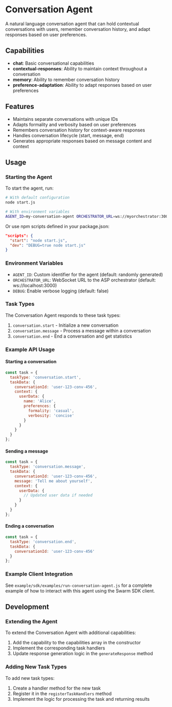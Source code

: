 # Conversation Agent

A natural language conversation agent that can hold contextual conversations with users, remember conversation history, and adapt responses based on user preferences.

## Capabilities

- **chat**: Basic conversational capabilities
- **contextual-responses**: Ability to maintain context throughout a conversation
- **memory**: Ability to remember conversation history
- **preference-adaptation**: Ability to adapt responses based on user preferences

## Features

- Maintains separate conversations with unique IDs
- Adapts formality and verbosity based on user preferences
- Remembers conversation history for context-aware responses
- Handles conversation lifecycle (start, message, end)
- Generates appropriate responses based on message content and context

## Usage

### Starting the Agent

To start the agent, run:

```bash
# With default configuration
node start.js

# With environment variables
AGENT_ID=my-conversation-agent ORCHESTRATOR_URL=ws://myorchestrator:3000 DEBUG=true node start.js
```

Or use npm scripts defined in your package.json:

```json
"scripts": {
  "start": "node start.js",
  "dev": "DEBUG=true node start.js"
}
```

### Environment Variables

- `AGENT_ID`: Custom identifier for the agent (default: randomly generated)
- `ORCHESTRATOR_URL`: WebSocket URL to the ASP orchestrator (default: ws://localhost:3000)
- `DEBUG`: Enable verbose logging (default: false)

### Task Types

The Conversation Agent responds to these task types:

1. `conversation.start` - Initialize a new conversation
2. `conversation.message` - Process a message within a conversation
3. `conversation.end` - End a conversation and get statistics

### Example API Usage

#### Starting a conversation

```javascript
const task = {
  taskType: 'conversation.start',
  taskData: {
    conversationId: 'user-123-conv-456',
    context: {
      userData: {
        name: 'Alice',
        preferences: {
          formality: 'casual',
          verbosity: 'concise'
        }
      }
    }
  }
};
```

#### Sending a message

```javascript
const task = {
  taskType: 'conversation.message',
  taskData: {
    conversationId: 'user-123-conv-456',
    message: 'Tell me about yourself',
    context: {
      userData: {
        // Updated user data if needed
      }
    }
  }
};
```

#### Ending a conversation

```javascript
const task = {
  taskType: 'conversation.end',
  taskData: {
    conversationId: 'user-123-conv-456'
  }
};
```

### Example Client Integration

See `example/sdk/examples/run-conversation-agent.js` for a complete example of how to interact with this agent using the Swarm SDK client.

## Development

### Extending the Agent

To extend the Conversation Agent with additional capabilities:

1. Add the capability to the capabilities array in the constructor
2. Implement the corresponding task handlers
3. Update response generation logic in the `generateResponse` method

### Adding New Task Types

To add new task types:

1. Create a handler method for the new task
2. Register it in the `registerTaskHandlers` method
3. Implement the logic for processing the task and returning results 